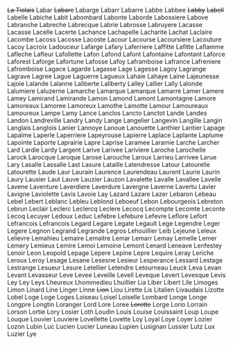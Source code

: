 ~~La Tiolais~~
Labar
~~Labare~~
Labarge
Labarr
Labarre
Labbe
Labbee
~~Labby~~
~~Labell~~
Labelle
Labiche
Labit
Labombard
Labonte
Laborde
Labossiere
Labove
Labranche
Labreche
Labrecque
Labrie
Labrosse
Labruyere
Lacasse
Lacasse
Lacelle
Lacerte
Lachance
Lachapelle
Lacharite
Lachat
Laclaire
Lacombe
Lacoss
Lacosse
Lacoste
Lacour
Lacourse
Lacoursiere
Lacouture
Lacoy
Lacroix
Ladouceur
Lafarge
Lafary
Laferriere
Laffitte
Lafitte
Laflamme
Lafleche
Lafleur
Lafollette
Lafon
Lafond
Lafont
Lafontaine
Lafontant
Laforce
Laforest
Laforge
Lafortune
Lafosse
Lafoy
Laframboise
Lafrance
Lafreniere
Lafromboise
Lagace
Lagarde
Lagasse
Lage
Lagesse
Lagoy
Lagrange
Lagrave
Lagree
Lague
Laguerre
Lagueux
Lahaie
Lahaye
Laine
Lajeunesse
Lajoie
Lalande
Lalanne
Laliberte
Laliberty
Lalley
Lallier
Lally
Lalonde
Lalumiere
Laluzerne
Lamarche
Lamarque
Lamarque
Lamarre
Lamer
Lamere
Lamey
Lamirand
Lamirande
Lamon
Lamond
Lamont
Lamontagne
Lamore
Lamoreaux
Lamoree
Lamoreux
Lamothe
Lamotte
Lamour
Lamoureaux
Lamoureux
Lampe
Lamy
Lance
Lanclos
Lancto
Lanctot
Lande
Landes
Landon
Landreville
Landry
Landy
Lange
Langelier
Langevin
Langille
Langin
Langlais
Langlois
Lanier
Lannoye
Lanoue
Lanouette
Lanthier
Lantier
Lapage
Lapalme
Laperle
Laperriere
Lapeyrouse
Lapierre
Laplace
Laplante
Laplume
Lapointe
Laporte
Laprairie
Lapre
Laprise
Laramee
Laramie
Larche
Larcher
Lard
Lardie
Lardy
Largent
Larive
Larivee
Lariviere
Laroche
Larochelle
Larock
Larocque
Laroque
Larose
Larouche
Laroux
Larrieu
Larrivee
Larue
Lary
Lasalle
Lassalle
Last
Lasure
Lataille
Latendresse
Latour
Latourelle
Latourette
Laude
Laur
Laurain
Laurence
Laurendeau
Laurent
Laurie
Laurin
Laury
Lausier
Laut
Lauve
Lauzier
Lauzon
Lavalette
Lavalle
Lavallee
Lavelle
Lavene
Laventure
Laverdiere
Laverdure
Lavergne
Laverne
Lavertu
Lavier
Lavigne
Laviolette
Lavis
Lavoie
Lay
Lazard
Lazare
Lazer
Lebaron
Lebeau
Lebel
Lebert
Leblanc
Lebleu
Leblond
Leboeuf
Lebon
Lebourgeois
Lebreton
Lebrun
Leclair
Leclerc
Leclercq
Leclere
Lecocq
Lecompte
Lecomte
Leconte
Lecoq
Lecuyer
Ledoux
Leduc
Lefebre
Lefebure
Lefevre
Leflore
Lefort
Lefrancois
Lefrancois
Legard
Legare
Legate
Legault
Lege
Legendre
Leger
Legere
Legnon
Legrand
Legrande
Legros
Lehouillier
Leib
Lejeune
Leleux
Lelievre
Lemahieu
Lemaire
Lemaitre
Lemar
Lemarr
Lemay
Lemelle
Lemer
Lemery
Lemieux
Lemire
Lemoi
Lemoine
Lemont
Lenard
Leneave
Lenfestey
Lenoir
Leon
Leopold
Lepage
Lepere
Lepine
Lepre
Lequire
Leray
Leriche
Leroux
Leroy
Lesage
Lesane
Lesesne
Lesieur
Lesperance
Lessard
Lestage
Lestrange
Lesueur
Lesure
Letellier
Letendre
Letourneau
Leuck
Leva
Levan
Levant
Levasseur
Leve
Levee
Leveille
Levell
Leveque
Levert
Levesque
Levis
Ley
Ley
Leys
Lheureux
Lhommedieu
Lhuillier
Lia
Liber
Libert
Lile
Limoges
Limon
Linard
Line
Linger
Linne
~~Lion~~
Liou
Lirette
Lis
Litalien
Livaudais
Lizotte
Lobel
Loge
Loge
Loges
Loiseau
Loisel
Loiselle
Lombard
Longe
Longe
Longpre
Longtin
Loranger
Lord
Lore
Loree
~~Lorette~~
Lorge
Lorio
Lorrain
Lorson
Lortie
Lory
Losier
Loth
Loudin
Louis
Louise
Louissaint
Loup
Loupe
Louque
Louvier
Louviere
Lovellette
Lovette
Loy
Loyal
Loye
Loyer
Lozier
Lozon
Lubin
Luc
Lucien
Lucier
Luneau
Lupien
Lusignan
Lussier
Lutz
Lux
Luzier
Lye
